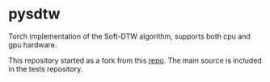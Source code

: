 # pysdtw

Torch implementation of the Soft-DTW algorithm, supports both cpu and gpu
hardware.

This repository started as a fork from this [repo](https://github.com/Maghoumi/pytorch-softdtw-cuda).
The main source is included in the tests repository.
